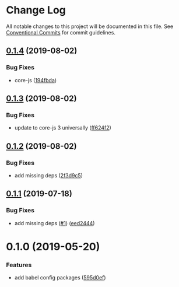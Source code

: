 # Change Log

All notable changes to this project will be documented in this file.
See [Conventional Commits](https://conventionalcommits.org) for commit guidelines.

## [0.1.4](https://github.com/staeco/modules/compare/@stae/babel-node@0.1.3...@stae/babel-node@0.1.4) (2019-08-02)


### Bug Fixes

* core-js ([194fbda](https://github.com/staeco/modules/commit/194fbda))





## [0.1.3](https://github.com/staeco/modules/compare/@stae/babel-node@0.1.2...@stae/babel-node@0.1.3) (2019-08-02)


### Bug Fixes

* update to core-js 3 universally ([ff624f2](https://github.com/staeco/modules/commit/ff624f2))





## [0.1.2](https://github.com/staeco/modules/compare/@stae/babel-node@0.1.1...@stae/babel-node@0.1.2) (2019-08-02)


### Bug Fixes

* add missing deps ([2f3d9c5](https://github.com/staeco/modules/commit/2f3d9c5))





## [0.1.1](https://github.com/staeco/modules/compare/@stae/babel-node@0.1.0...@stae/babel-node@0.1.1) (2019-07-18)


### Bug Fixes

* add missing deps ([#1](https://github.com/staeco/modules/issues/1)) ([eed2444](https://github.com/staeco/modules/commit/eed2444))





# 0.1.0 (2019-05-20)


### Features

* add babel config packages ([595d0ef](https://github.com/staeco/modules/commit/595d0ef))

